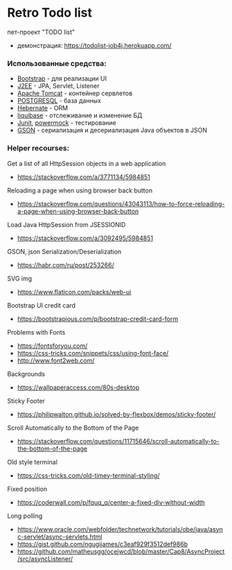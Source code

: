 #  Retro Todo list
пет-проект "TODO list"
 * демонстрация:  https://todolist-job4j.herokuapp.com/
### Использованные средства:

* [Bootstrap](getbootstrap.com) - для реализации UI
* [J2EE](https://www.oracle.com/technetwork/java/javaee/) - JPA, Servlet, Listener
* [Apache Tomcat](http://tomcat.apache.org/) - контейнер сервлетов
* [POSTGRESQL](https://www.postgresql.org/) - база данных
* [Hebernate](https://hibernate.org/) - ORM
* [liquibase](https://liquibase.org/) - отслеживание и изменение БД
* [Junit](https://junit.org/), [powermock](https://www.postgresql.org/) - тестирование
* [GSON](https://github.com/google/gson) - сериализация и десериализация Java объектов в JSON

### Helper recourses:

Get a list of all HttpSession objects in a web application
- https://stackoverflow.com/a/3771134/5984851

Reloading a page when using browser back button
- https://stackoverflow.com/questions/43043113/how-to-force-reloading-a-page-when-using-browser-back-button

Load Java HttpSession from JSESSIONID
- https://stackoverflow.com/a/3092495/5984851

GSON, json Serialization/Deserialization
- https://habr.com/ru/post/253266/

SVG img
- https://www.flaticon.com/packs/web-ui

Bootstrap UI credit card
- https://bootstrapious.com/p/bootstrap-credit-card-form

Problems with Fonts
- https://fontsforyou.com/
- https://css-tricks.com/snippets/css/using-font-face/
- http://www.font2web.com/

Backgrounds
- https://wallpaperaccess.com/80s-desktop

Sticky Footer
- https://philipwalton.github.io/solved-by-flexbox/demos/sticky-footer/

Scroll Automatically to the Bottom of the Page
- https://stackoverflow.com/questions/11715646/scroll-automatically-to-the-bottom-of-the-page

Old style terminal
- https://css-tricks.com/old-timey-terminal-styling/

Fixed position
- https://coderwall.com/p/fquq_q/center-a-fixed-div-without-width

Long polling
- https://www.oracle.com/webfolder/technetwork/tutorials/obe/java/async-servlet/async-servlets.html
- https://gist.github.com/ngugijames/c3eaf929f3512def986b
- https://github.com/matheusgg/ocejwcd/blob/master/Cap8/AsyncProject/src/asyncListener/